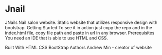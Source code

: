 # Jnail
JNails
Nail salon website. Static website that utilizes responsive design with bootstrap. 
Getting Started
To see it in action just copy the repo and in the index.html file, copy file path and paste in url in any browser.
Prerequisites
You need an IDE that is able to use HTML and CSS. 

Built With
HTML
CSS
BootStrap
Authors
Andrew Min - creator of website
